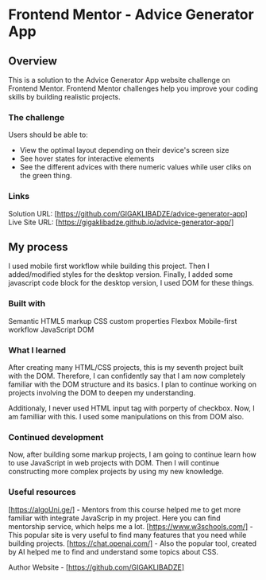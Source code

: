 # Frontend Mentor - Advice Generator App

## Overview

This is a solution to the Advice Generator App
 website challenge on Frontend Mentor. Frontend Mentor challenges help you improve your coding skills by building realistic projects.

### The challenge

Users should be able to:

- View the optimal layout depending on their device's screen size
- See hover states for interactive elements
- See the different advices with there numeric values while user cliks on the green thing.

### Links

Solution URL: [https://github.com/GIGAKLIBADZE/advice-generator-app]
Live Site URL: [https://gigaklibadze.github.io/advice-generator-app/]

## My process

I used mobile first workflow while building this project. Then I added/modified styles for the desktop version. Finally, I added some javascript code block for the desktop version, I used DOM for these things.

### Built with

Semantic HTML5 markup
CSS custom properties
Flexbox
Mobile-first workflow
JavaScript
DOM

### What I learned

After creating many HTML/CSS projects, this is my seventh project built with the DOM. Therefore, I can confidently say that I am now completely familiar with the DOM structure and its basics. I plan to continue working on projects involving the DOM to deepen my understanding.

Additionaly, I never used HTML input tag with porperty of checkbox. Now, I am familliar with this. I used some manipulations on this from DOM also.

### Continued development

Now, after building some markup projects, I am going to continue learn how to use JavaScript in web projects with DOM. Then I will continue constructing more complex projects by using my new knowledge.

### Useful resources

[https://algoUni.ge/] - Mentors from this course helped me to get more familiar with integrate JavaScrip in my project. Here you can find mentorship service, which helps me a lot.
[https://www.w3schools.com/] - This popular site is very useful to find many features that you need while building projects.
[https://chat.openai.com/] - Also the popular tool, created by AI helped me to find and understand some topics about CSS.

Author
Website - [https://github.com/GIGAKLIBADZE]
